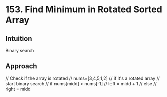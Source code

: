 # 153. Find Minimum in Rotated Sorted Array

## Intuition
Binary search

## Approach
// Check if the array is rotated
// nums=[3,4,5,1,2]
// if it's a rotated array
//      start binary search
//          if nums[midd] > nums[-1]
//              left = midd + 1
//          else
//              right = midd